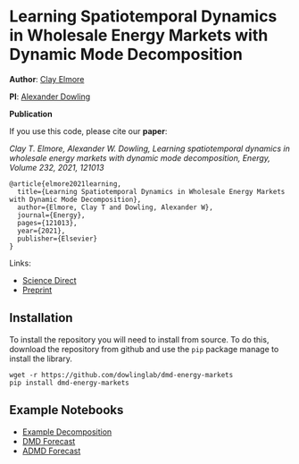 # Learning Spatiotemporal Dynamics in Wholesale Energy Markets with Dynamic Mode Decomposition

**Author**: [Clay Elmore](https://github.com/celmore25)

**PI**: [Alexander Dowling](https://dowlinglab.nd.edu/)

**Publication**

If you use this code, please cite our **paper**:

*Clay T. Elmore, Alexander W. Dowling, Learning spatiotemporal dynamics in wholesale energy markets with dynamic mode decomposition, Energy, Volume 232, 2021, 121013*

```
@article{elmore2021learning,
  title={Learning Spatiotemporal Dynamics in Wholesale Energy Markets with Dynamic Mode Decomposition},
  author={Elmore, Clay T and Dowling, Alexander W},
  journal={Energy},
  pages={121013},
  year={2021},
  publisher={Elsevier}
}
```

Links:
* [Science Direct](https://www.sciencedirect.com/science/article/abs/pii/S0360544221012615)
* [Preprint](https://engrxiv.org/wdg23/)

## Installation

To install the repository you will need to install from source. To do this, download the repository from github and use the `pip` package manage to install the library.

```
wget -r https://github.com/dowlinglab/dmd-energy-markets
pip install dmd-energy-markets
```

## Example Notebooks

* [Example Decomposition](https://github.com/dowlinglab/dmd-energy-markets/blob/master/ExampleNotebooks/Base-DMD-Decomposition.ipynb)
* [DMD Forecast](https://github.com/dowlinglab/dmd-energy-markets/blob/master/ExampleNotebooks/DMD-Forecast.ipynb)
* [ADMD Forecast](https://github.com/dowlinglab/dmd-energy-markets/blob/master/ExampleNotebooks/ADMD-Forecast.ipynb)
